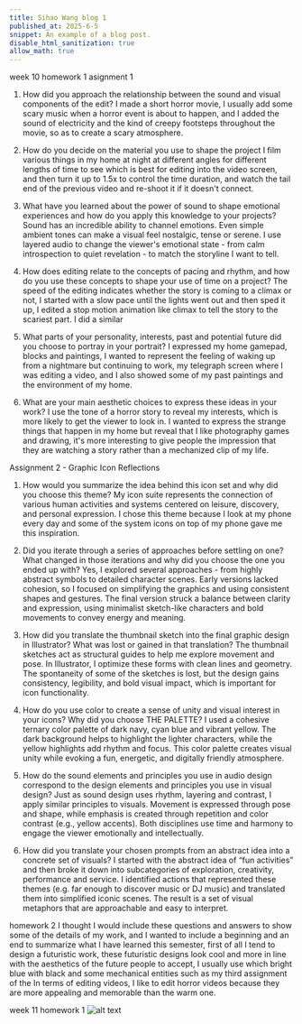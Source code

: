 ```yaml
---
title: Sihao Wang blog 1
published_at: 2025-6-5
snippet: An example of a blog post.
disable_html_sanitization: true
allow_math: true
---
```

week 10
homework 1
asignment 1
1. How did you approach the relationship between the sound and visual components of the edit?
I made a short horror movie, I usually add some scary music when a horror event is about to happen, and I added the sound of electricity and the kind of creepy footsteps throughout the movie, so as to create a scary atmosphere.

2. How do you decide on the material you use to shape the project 
I film various things in my home at night at different angles for different lengths of time to see which is best for editing into the video screen, and then turn it up to 1.5x to control the time duration, and watch the tail end of the previous video and re-shoot it if it doesn't connect.

3. What have you learned about the power of sound to shape emotional experiences and how do you apply this knowledge to your projects?
Sound has an incredible ability to channel emotions. Even simple ambient tones can make a visual feel nostalgic, tense or serene. I use layered audio to change the viewer's emotional state - from calm introspection to quiet revelation - to match the storyline I want to tell.

4. How does editing relate to the concepts of pacing and rhythm, and how do you use these concepts to shape your use of time on a project?
The speed of the editing indicates whether the story is coming to a climax or not, I started with a slow pace until the lights went out and then sped it up, I edited a stop motion animation like climax to tell the story to the scariest part. I did a similar

5. What parts of your personality, interests, past and potential future did you choose to portray in your portrait?
I expressed my home gamepad, blocks and paintings, I wanted to represent the feeling of waking up from a nightmare but continuing to work, my telegraph screen where I was editing a video, and I also showed some of my past paintings and the environment of my home.

6. What are your main aesthetic choices to express these ideas in your work?
I use the tone of a horror story to reveal my interests, which is more likely to get the viewer to look in. I wanted to express the strange things that happen in my home but reveal that I like photography games and drawing, it's more interesting to give people the impression that they are watching a story rather than a mechanized clip of my life.

Assignment 2 - Graphic Icon Reflections 
1. How would you summarize the idea behind this icon set and why did you choose this theme?
My icon suite represents the connection of various human activities and systems centered on leisure, discovery, and personal expression. I chose this theme because I look at my phone every day and some of the system icons on top of my phone gave me this inspiration.

2. Did you iterate through a series of approaches before settling on one? What changed in those iterations and why did you choose the one you ended up with?
Yes, I explored several approaches - from highly abstract symbols to detailed character scenes. Early versions lacked cohesion, so I focused on simplifying the graphics and using consistent shapes and gestures. The final version struck a balance between clarity and expression, using minimalist sketch-like characters and bold movements to convey energy and meaning.

3. How did you translate the thumbnail sketch into the final graphic design in Illustrator? What was lost or gained in that translation?
The thumbnail sketches act as structural guides to help me explore movement and pose. In Illustrator, I optimize these forms with clean lines and geometry. The spontaneity of some of the sketches is lost, but the design gains consistency, legibility, and bold visual impact, which is important for icon functionality.

4. How do you use color to create a sense of unity and visual interest in your icons? Why did you choose THE PALETTE? 
I used a cohesive ternary color palette of dark navy, cyan blue and vibrant yellow. The dark background helps to highlight the lighter characters, while the yellow highlights add rhythm and focus. This color palette creates visual unity while evoking a fun, energetic, and digitally friendly atmosphere.

5. How do the sound elements and principles you use in audio design correspond to the design elements and principles you use in visual design?
Just as sound design uses rhythm, layering and contrast, I apply similar principles to visuals. Movement is expressed through pose and shape, while emphasis is created through repetition and color contrast (e.g., yellow accents). Both disciplines use time and harmony to engage the viewer emotionally and intellectually.

6. How did you translate your chosen prompts from an abstract idea into a concrete set of visuals?
I started with the abstract idea of “fun activities” and then broke it down into subcategories of exploration, creativity, performance and service. I identified actions that represented these themes (e.g. far enough to discover music or DJ music) and translated them into simplified iconic scenes. The result is a set of visual metaphors that are approachable and easy to interpret.

homework 2
I thought I would include these questions and answers to show some of the details of my work, and I wanted to include a beginning and an end to summarize what I have learned this semester, first of all I tend to design a futuristic work, these futuristic designs look cool and more in line with the aesthetics of the future people to accept, I usually use which bright blue with black and some mechanical entities such as my third assignment of the In terms of editing videos, I like to edit horror videos because they are more appealing and memorable than the warm one.

week 11
homework 1
![alt text](wo1s1/11.png)


